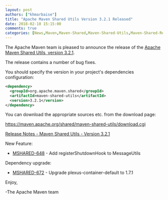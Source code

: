 ```yaml
---
layout: post
authors: ["khmarbaise"]
title: "Apache Maven Shared Utils Version 3.2.1 Released"
date: 2018-02-10 15:15:00
comments: true
categories: [News,Maven,Maven-Shared,Maven-Shared-Utils,Maven-Shared-Release,Maven-Shared-Utils-Release]
---
```

The Apache Maven team is pleased to announce the release of the [Apache
Maven Shared Utils, version 3.2.1](https://maven.apache.org/shared/maven-shared-utils/).

The release contains a number of bug fixes.

You should specify the version in your project's dependencies configuration:

``` xml
<dependency>
  <groupId>org.apache.maven.shared</groupId>
  <artifactId>maven-shared-utils</artifactId>
  <version>3.2.1</version>
</dependency>
```

You can download the appropriate sources etc. from the download page:

https://maven.apache.org/shared/maven-shared-utils/download.cgi


<!-- more -->

[Release Notes - Maven Shared Utils - Version 3.2.1](https://issues.apache.org/jira/secure/ReleaseNote.jspa?projectId=12317922&version=12340978)

New Feature:

 * [MSHARED-648](https://issues.apache.org/jira/browse/MSHARED-648) - Add registerShutdownHook to MessageUtils

Dependency upgrade:

 * [MSHARED-672](https://issues.apache.org/jira/browse/MSHARED-672) - Upgrade plexus-container-default to 1.7.1


Enjoy,

-The Apache Maven team
